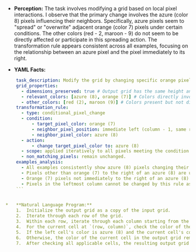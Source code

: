 *   **Perception:** The task involves modifying a grid based on local pixel interactions. I observe that the primary change involves the azure (color 8) pixels influencing their neighbors. Specifically, azure pixels seem to "spread" or "overwrite" adjacent orange (color 7) pixels under certain conditions. The other colors (red - 2, maroon - 9) do not seem to be directly affected or participate in this spreading action. The transformation rule appears consistent across all examples, focusing on the relationship between an azure pixel and the pixel immediately to its right.

*   **YAML Facts:**
    
```yaml
    task_description: Modify the grid by changing specific orange pixels to azure based on their left neighbor.
    grid_properties:
      - dimensions_preserved: true # Output grid has the same height and width as the input.
      - relevant_colors: [azure (8), orange (7)] # Colors directly involved in the transformation rule.
      - other_colors: [red (2), maroon (9)] # Colors present but not directly changed by the rule.
    transformation_rule:
      - type: conditional_pixel_change
      - condition:
          - target_pixel_color: orange (7)
          - neighbor_pixel_position: immediate left (column - 1, same row)
          - neighbor_pixel_color: azure (8)
      - action:
          - change target_pixel_color to: azure (8)
      - scope: applied iteratively to all pixels meeting the condition.
      - non_matching_pixels: remain unchanged.
    examples_analysis:
      - All examples consistently show azure (8) pixels changing their immediate right orange (7) neighbors into azure (8).
      - Pixels other than orange (7) to the right of an azure (8) are unaffected.
      - Orange (7) pixels not immediately to the right of an azure (8) are unaffected.
      - Pixels in the leftmost column cannot be changed by this rule as they have no left neighbor.
    ```


*   **Natural Language Program:**
    1.  Initialize the output grid as a copy of the input grid.
    2.  Iterate through each row of the grid.
    3.  Within each row, iterate through each column starting from the second column (index 1) up to the last column.
    4.  For the current cell at `(row, column)`, check the color of the cell immediately to its left, at `(row, column - 1)`.
    5.  If the left cell's color is azure (8) and the current cell's color is orange (7), change the color of the current cell in the output grid to azure (8).
    6.  Otherwise, the color of the current cell in the output grid remains unchanged from the input grid.
    7.  After checking all applicable cells, the resulting output grid represents the final transformation.